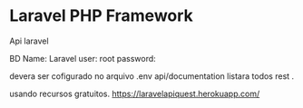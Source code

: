 # Laravel PHP Framework


Api laravel 

BD Name: Laravel
user: root
password:

devera ser cofigurado no arquivo .env
api/documentation listara todos rest .

usando recursos gratuitos.
https://laravelapiquest.herokuapp.com/
